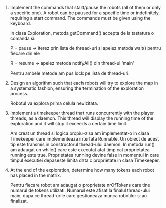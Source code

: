 1. Implement the commands that start/pause the robots (all of them or only a specific one). A robot can be paused for a specific time or indefinitely, requiring a start command.
The commands must be given using the keyboard.

    In clasa Exploration, metoda getCommand() accepta de la tastatura o comanda si:

   P = pause -> iterez prin lista de thread-uri si apelez metoda wait() pentru fiecare din ele

   R = resume -> apelez metoda notifyAll() din thread-ul 'main'

   Pentru ambele metode am pus lock pe lista de thread-uri.

2. Design an algorithm such that each robots will try to explore the map in a systematic fashion, ensuring the termination of the exploration process.

   Robotul va explora prima celula nevizitata.

3. Implement a timekeeper thread that runs concurrently with the player threads, as a daemon. This thread will display the running time of the exploration and it will stop it exceeds a certain time limit.
   
   Am creat un thread si logica propiu-zisa am implementat-o in clasa Timekeeper care implementeaza interfata Runnable. Un obiect de acest tip este transmis in constructorul thread-ului daemon.
   In metoda run() am adaugat un while() care este executat atat timp cat proprietatea running este true. Proprietatea running devine false in momentul in care timpul executiei depaseste limita data c proprietate in clasa Timekeeper.

5. At the end of the exploration, determine how many tokens each robot has placed in the matrix.
   
   Pentru fiecare robot am adaugat o proprietate nrOfTokens care tine numarul de tokens utilizati. Numarul este afisat la finalul thread-ului main, dupa ce thread-urile care gestioneaza munca robotilor s-au finalizat. 